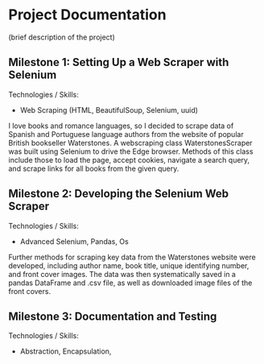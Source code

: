 # Project Documentation

(brief description of the project)

## Milestone 1: Setting Up a Web Scraper with Selenium
Technologies / Skills:
- Web Scraping (HTML, BeautifulSoup, Selenium, uuid)

I love books and romance languages, so I decided to scrape data of Spanish and Portuguese language authors from the website of popular British bookseller Waterstones. A webscraping class WaterstonesScraper was built using Selenium to drive the Edge browser. Methods of this class include those to load the page, accept cookies, navigate a search query, and scrape links for all books from the given query.

## Milestone 2: Developing the Selenium Web Scraper
Technologies / Skills:
- Advanced Selenium, Pandas, Os

Further methods for scraping key data from the Waterstones website were developed, including author name, book title, unique identifying number, and front cover images. The data was then systematically saved in a pandas DataFrame and .csv file, as well as downloaded image files of the front covers.

## Milestone 3: Documentation and Testing
Technologies / Skills:
- Abstraction, Encapsulation, 